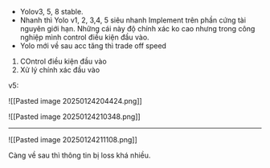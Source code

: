 - Yolov3, 5, 8 stable. 
- Nhanh thì Yolo v1, 2, 3,4, 5 siêu nhanh Implement trên phần cứng tài nguyên giới hạn. Những cái này độ chính xác ko cao nhưng trong công nghiệp mình control điều kiện đầu vào. 
- Yolo mới về sau acc tăng thì trade off speed 
1. COntrol điều kiện đầu vào 
2. Xử lý chính xác đầu vào 

v5: 

![[Pasted image 20250124204424.png]]

![[Pasted image 20250124210348.png]]

---
![[Pasted image 20250124211108.png]]

Càng về sau thì thông tin bị loss khá nhiều. 
